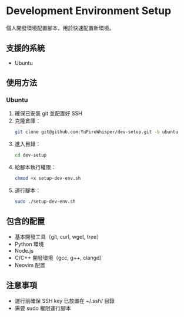 # Development Environment Setup

個人開發環境配置腳本，用於快速配置新環境。

## 支援的系統
- Ubuntu

## 使用方法

### Ubuntu
1. 確保已安裝 git 並配置好 SSH
2. 克隆倉庫：
   ```bash
   git clone git@github.com:YuFireWhisper/dev-setup.git -b ubuntu
   ```
3. 進入目錄：
   ```bash
   cd dev-setup
   ```
4. 給腳本執行權限：
   ```bash
   chmod +x setup-dev-env.sh
   ```
5. 運行腳本：
   ```bash
   sudo ./setup-dev-env.sh
   ```

## 包含的配置
- 基本開發工具（git, curl, wget, tree）
- Python 環境
- Node.js
- C/C++ 開發環境（gcc, g++, clangd）
- Neovim 配置

## 注意事項
- 運行前確保 SSH key 已放置在 ~/.ssh/ 目錄
- 需要 sudo 權限運行腳本
